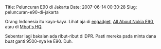Title: Peluncuran E90 di Jakarta
Date: 2007-06-14 00:30:28
Slug: peluncuran-e90-di-jakarta

Orang Indonesia itu kaya-kaya. Lihat aja di <a href="http://www.engadget.com/2007/06/13/nokias-e90-launch-party-held-in-jakarta/">engadget</a>, <a href="http://nokia-e90.blogspot.com/2007/06/e90-launch-photos.html">All About Nokia E90</a>, atau di <a href="http://mbot.multiply.com/photos/album/131">Mbot's HQ</a>.

Sebentar lagi bakalan ada ribut-ribut di DPR. Pasti mereka pada minta dana buat ganti 9500-nya ke E90. Duh.